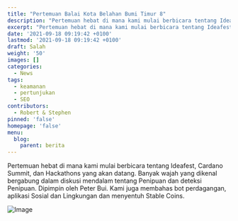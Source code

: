 ```yaml
---
title: "Pertemuan Balai Kota Belahan Bumi Timur 8"
description: "Pertemuan hebat di mana kami mulai berbicara tentang Ideafest, Cardano Summit, dan Hackathons yang akan datang."
excerpt: "Pertemuan hebat di mana kami mulai berbicara tentang Ideafest, Cardano Summit, dan Hackathons yang akan datang."
date: '2021-09-18 09:19:42 +0100'
lastmod: '2021-09-18 09:19:42 +0100'
draft: Salah
weight: '50'
images: []
categories:
  - News
tags:
  - keamanan
  - pertunjukan
  - SEO
contributors:
  - Robert & Stephen
pinned: 'false'
homepage: 'false'
menu:
  blog:
    parent: berita
---
```


Pertemuan hebat di mana kami mulai berbicara tentang Ideafest, Cardano Summit, dan Hackathons yang akan datang. Banyak wajah yang dikenal bergabung dalam diskusi mendalam tentang Penipuan dan deteksi Penipuan. Dipimpin oleh Peter Bui. Kami juga membahas bot perdagangan, aplikasi Sosial dan Lingkungan dan menyentuh Stable Coins.

![Image](featured-sunset-get.jpg "Matahari terbenam")
